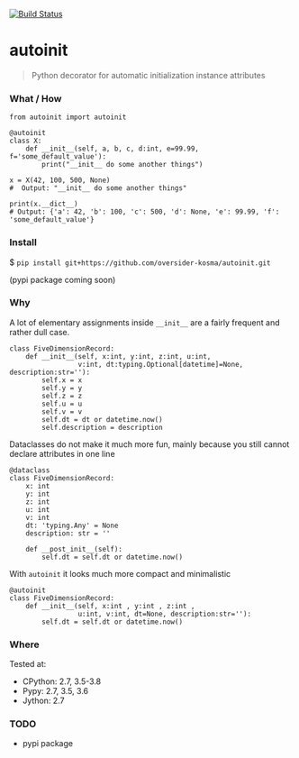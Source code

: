 [![Build Status](https://api.travis-ci.org/oversider-kosma/autoinit.svg?branch=master)](https://travis-ci.org/oversider-kosma/autoinit)

# autoinit
> Python decorator for automatic initialization instance attributes

### What / How
```python3
from autoinit import autoinit

@autoinit
class X:
    def __init__(self, a, b, c, d:int, e=99.99, f='some_default_value'):
	    print("__init__ do some another things")

x = X(42, 100, 500, None)
#  Output: "__init__ do some another things"

print(x.__dict__)
# Output: {'a': 42, 'b': 100, 'c': 500, 'd': None, 'e': 99.99, 'f': 'some_default_value'}
```
### Install
$ ```pip install git+https://github.com/oversider-kosma/autoinit.git```

(pypi package coming soon)

### Why
A lot of elementary assignments inside `__init__` are a fairly frequent and rather dull case.

```python3
class FiveDimensionRecord:
    def __init__(self, x:int, y:int, z:int, u:int, 
                 v:int, dt:typing.Optional[datetime]=None, description:str=''):
        self.x = x
        self.y = y
        self.z = z
        self.u = u
        self.v = v
        self.dt = dt or datetime.now()
        self.description = description
```

Dataclasses do not make it much more fun, mainly because you still cannot declare attributes in one line
```python3
@dataclass
class FiveDimensionRecord:
    x: int
    y: int
    z: int
    u: int
    v: int
    dt: 'typing.Any' = None
    description: str = ''

    def __post_init__(self):
        self.dt = self.dt or datetime.now()
```

With `autoinit` it looks much more compact and minimalistic

```python3
@autoinit
class FiveDimensionRecord:
    def __init__(self, x:int , y:int , z:int , 
                 u:int, v:int, dt=None, description:str=''):
        self.dt = self.dt or datetime.now()
```
### Where
Tested at:
* CPython: 2.7, 3.5-3.8
* Pypy: 2.7, 3.5, 3.6
* Jython: 2.7
### TODO
* pypi package
